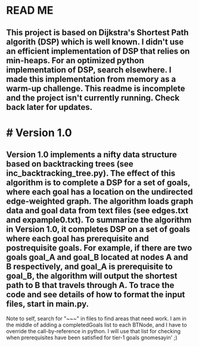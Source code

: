 # READ ME
This project is based on Dijkstra's Shortest Path algorith (DSP) which is well known. I didn't use an efficient implementation of DSP that relies on min-heaps. For an optimized python implementation of DSP, search elsewhere.
I made this implementation from memory as a warm-up challenge.
This readme is incomplete and the project isn't currently running.
Check back later for updates.
---
# # Version 1.0
Version 1.0 implements a nifty data structure based on backtracking trees (see inc_backtracking_tree.py). The effect of this algorithm is to complete a DSP for a set of goals, where each goal has a location on the undirected edge-weighted graph. The algorithm loads graph data and goal data from text files (see edges.txt and expample0.txt). To summarize the algorithm in Version 1.0, it completes DSP on a set of goals where each goal has prerequisite and postrequisite goals. For example, if there are two goals goal_A and goal_B located at nodes A and B respectively, and goal_A is prerequisite to goal_B, the algorithm will output the shortest path to B that travels through A. To trace the code and see details of how to format the input files, start in main.py. 
---
Note to self, search for "~~~" in files to find areas that need work.
I am in the middle of adding a completedGoals list to each BTNode, and I have to override the call-by-reference in python. I will use that list for checking when prerequisites have been satisfied for tier-1 goals gnomesayin' ;)
